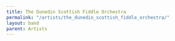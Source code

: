 ```yaml
---
title: The Dunedin Scottish Fiddle Orchestra
permalink: "/artists/the_dunedin_scottish_fiddle_orchestra/"
layout: band
parent: Artists
---
```

